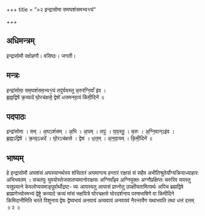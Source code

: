 +++
title = "०२ इन्द्रासोमा समघशंसमभ्य१घं"

+++
## अधिमन्त्रम्
इन्द्रासोमौ रक्षोहणौ। वसिष्ठः। जगती।

## मन्त्रः
इन्द्रा॑सोमा॒ सम॒घशं॑सम॒भ्य१॒॑घं तपु॑र्ययस्तु च॒रुर॑ग्नि॒वाँ इ॑व ।  
ब्र॒ह्म॒द्विषे॑ क्र॒व्यादे॑ घो॒रच॑क्षसे॒ द्वेषो॑ धत्तमनवा॒यं कि॑मी॒दिने॑ ॥

## पदपाठः
इन्द्रा॑सोमा । सम् । अ॒घऽशं॑सम् । अ॒भि । अ॒घम् । तपुः॑ । य॒य॒स्तु॒ । च॒रुः । अ॒ग्नि॒वान्ऽइ॑व ।  
ब्र॒ह्म॒ऽद्विषे॑ । क्र॒व्य॒ऽअदे॑ । घो॒रऽच॑क्षसे । द्वेषः॑ । ध॒त्त॒म् । अ॒न॒वा॒यम् । कि॒मी॒दिने॑ ॥

## भाष्यम्
हे इन्द्रासोमौ अघशंसं अघस्यानर्थस्य शंसितारं अघमागत्य हन्तारं राक्षसं सं सहैव अभीतिश्रुतेर्योग्यक्रियाध्याहारः अभिभवतम् । सचतपुः युवयोस्तेजसातप्यमानोराक्षसः अग्निवाँइव अग्नियुक्तः अग्नौप्रक्षिप्तः चरुरिव ययस्तु यसुप्रयत्ने केवलोप्ययमाङ्पूर्वार्थोद्रष्ट- व्यः आयस्यतु आयासं प्राप्नोतु उपक्षीयतामित्यर्थः अपिच ब्रह्मद्विषे ब्राह्मणेभ्योस्मभ्यं द्वेष्ट्रे क्रव्यादे क्रव्यं मांसं भक्षयित्रे घोरचक्षसे घोरदर्शनाय परुषभाषिणे वा किमीदिने किमिदानीमिति चरते पिशुनाय द्वेषः द्वेष्यभावं अनवायं अव्यवायं अनवयवं नैरन्तर्येण यथाभवति तथा धत्तं दत्तम् ॥ २ ॥